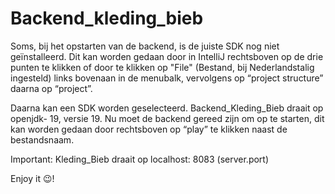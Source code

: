 # Backend_kleding_bieb

Soms, bij het opstarten van de backend, is de juiste SDK nog niet geïnstalleerd. Dit kan worden gedaan door in IntelliJ rechtsboven op de drie punten te klikken of door te klikken op "File" (Bestand, bij Nederlandstalig ingesteld)  links bovenaan in de menubalk, vervolgens op “project structure” daarna op “project”.

Daarna kan een SDK worden geselecteerd. Backend_Kleding_Bieb draait  op openjdk- 19,  versie 19. 
Nu moet de backend gereed zijn om op te starten, dit kan worden gedaan door rechtsboven op “play” te klikken naast de bestandsnaam.

Important: Kleding_Bieb draait op localhost: 8083  (server.port)

Enjoy it 😉!
